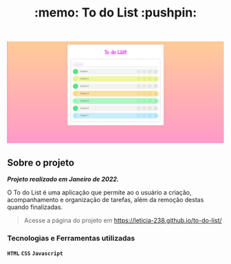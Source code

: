 <h1 align="center">
  :memo: To do List :pushpin:
</h1>

&emsp;

![imagem](./view.png)

## Sobre o projeto

***Projeto realizado em Janeiro de 2022.***

O To do List é uma aplicação que permite ao o usuário a criação, 
acompanhamento e organização de tarefas, além da remoção destas quando finalizadas.

> Acesse a página do projeto em https://leticia-238.github.io/to-do-list/

### Tecnologias e Ferramentas utilizadas

**`HTML`** **`CSS`**  **`Javascript`**